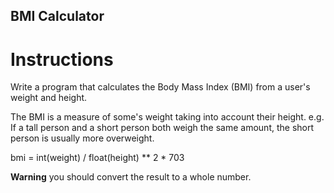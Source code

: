 ## BMI Calculator

# Instructions

Write a program that calculates the Body Mass Index (BMI) from a user's weight and height.

The BMI is a measure of some's weight taking into account their height. e.g. If a tall person and a short person both weigh the same amount, the short person is usually more overweight.

bmi = int(weight) / float(height) ** 2 * 703

**Warning** you should convert the result to a whole number. 

